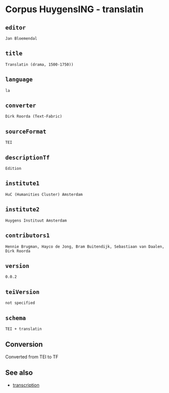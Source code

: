 




# Corpus HuygensING - translatin

## `editor`

`Jan Bloemendal`


## `title`

`Translatin (drama, 1500-1750))`


## `language`

`la`


## `converter`

`Dirk Roorda (Text-Fabric)`


## `sourceFormat`

`TEI`


## `descriptionTf`

`Edition`


## `institute1`

`HuC (Humanities Cluster) Amsterdam`


## `institute2`

`Huygens Instituut Amsterdam`


## `contributors1`

`Hennie Brugman, Hayco de Jong, Bram Buitendijk, Sebastiaan van Daalen, Dirk Roorda`


## `version`

`0.0.2`


## `teiVersion`

`not specified`


## `schema`

`TEI + translatin`


## Conversion

Converted from TEI to TF

## See also

*   [transcription](transcription.md)
